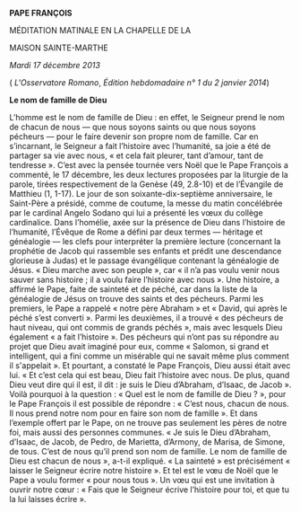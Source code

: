 **PAPE FRANÇOIS**

MÉDITATION MATINALE EN LA CHAPELLE DE LA

MAISON SAINTE-MARTHE

*Mardi 17 décembre 2013*

( *L'Osservatore Romano*, *Édition hebdomadaire n° 1 du 2 janvier 2014*)

**Le nom de famille de Dieu**

L’homme est le nom de famille de Dieu : en effet, le Seigneur prend le nom de chacun de nous — que nous soyons saints ou que nous soyons pécheurs — pour le faire devenir son propre nom de famille. Car en s’incarnant, le Seigneur a fait l’histoire avec l’humanité, sa joie a été de partager sa vie avec nous, « et cela fait pleurer, tant d’amour, tant de tendresse ». C’est avec la pensée tournée vers Noël que le Pape François a commenté, le 17 décembre, les deux lectures proposées par la liturgie de la parole, tirées respectivement de la Genèse (49, 2.8-10) et de l’Évangile de Matthieu (1, 1-17). Le jour de son soixante-dix-septième anniversaire, le Saint-Père a présidé, comme de coutume, la messe du matin concélébrée par le cardinal Angelo Sodano qui lui a présenté les vœux du collège cardinalice. Dans l’homélie, axée sur la présence de Dieu dans l’histoire de l’humanité, l’Évêque de Rome a défini par deux termes — héritage et généalogie — les clefs pour interpréter la première lecture (concernant la prophétie de Jacob qui rassemble ses enfants et prédit une descendance glorieuse à Judas) et le passage évangélique contenant la généalogie de Jésus. « Dieu marche avec son peuple », car « il n’a pas voulu venir nous sauver sans histoire ; il a voulu faire l’histoire avec nous ». Une histoire, a affirmé le Pape, faite de sainteté et de péché, car dans la liste de la généalogie de Jésus on trouve des saints et des pécheurs. Parmi les premiers, le Pape a rappelé « notre père Abraham » et « David, qui après le péché s’est converti ». Parmi les deuxièmes, il a trouvé « des pécheurs de haut niveau, qui ont commis de grands péchés », mais avec lesquels Dieu également « a fait l’histoire ». Des pécheurs qui n’ont pas su répondre au projet que Dieu avait imaginé pour eux, comme « Salomon, si grand et intelligent, qui a fini comme un misérable qui ne savait même plus comment il s'appelait ». Et pourtant, a constaté le Pape François, Dieu aussi était avec lui. « Et c’est cela qui est beau, Dieu fait l’histoire avec nous. De plus, quand Dieu veut dire qui il est, il dit : je suis le Dieu d’Abraham, d’Isaac, de Jacob ». Voilà pourquoi à la question : « Quel est le nom de famille de Dieu ? », pour le Pape François il est possible de répondre : « C’est nous, chacun de nous. Il nous prend notre nom pour en faire son nom de famille ». Et dans l’exemple offert par le Pape, on ne trouve pas seulement les pères de notre foi, mais aussi des personnes communes. « Je suis le Dieu d’Abraham, d’Isaac, de Jacob, de Pedro, de Marietta, d’Armony, de Marisa, de Simone, de tous. C’est de nous qu’il prend son nom de famille. Le nom de famille de Dieu est chacun de nous », a-t-il expliqué. « La sainteté » est précisément « laisser le Seigneur écrire notre histoire ». Et tel est le vœu de Noël que le Pape a voulu former « pour nous tous ». Un vœu qui est une invitation à ouvrir notre cœur : « Fais que le Seigneur écrive l’histoire pour toi, et que tu la lui laisses écrire ».